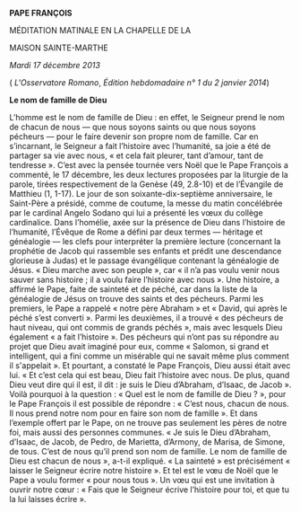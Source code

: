 **PAPE FRANÇOIS**

MÉDITATION MATINALE EN LA CHAPELLE DE LA

MAISON SAINTE-MARTHE

*Mardi 17 décembre 2013*

( *L'Osservatore Romano*, *Édition hebdomadaire n° 1 du 2 janvier 2014*)

**Le nom de famille de Dieu**

L’homme est le nom de famille de Dieu : en effet, le Seigneur prend le nom de chacun de nous — que nous soyons saints ou que nous soyons pécheurs — pour le faire devenir son propre nom de famille. Car en s’incarnant, le Seigneur a fait l’histoire avec l’humanité, sa joie a été de partager sa vie avec nous, « et cela fait pleurer, tant d’amour, tant de tendresse ». C’est avec la pensée tournée vers Noël que le Pape François a commenté, le 17 décembre, les deux lectures proposées par la liturgie de la parole, tirées respectivement de la Genèse (49, 2.8-10) et de l’Évangile de Matthieu (1, 1-17). Le jour de son soixante-dix-septième anniversaire, le Saint-Père a présidé, comme de coutume, la messe du matin concélébrée par le cardinal Angelo Sodano qui lui a présenté les vœux du collège cardinalice. Dans l’homélie, axée sur la présence de Dieu dans l’histoire de l’humanité, l’Évêque de Rome a défini par deux termes — héritage et généalogie — les clefs pour interpréter la première lecture (concernant la prophétie de Jacob qui rassemble ses enfants et prédit une descendance glorieuse à Judas) et le passage évangélique contenant la généalogie de Jésus. « Dieu marche avec son peuple », car « il n’a pas voulu venir nous sauver sans histoire ; il a voulu faire l’histoire avec nous ». Une histoire, a affirmé le Pape, faite de sainteté et de péché, car dans la liste de la généalogie de Jésus on trouve des saints et des pécheurs. Parmi les premiers, le Pape a rappelé « notre père Abraham » et « David, qui après le péché s’est converti ». Parmi les deuxièmes, il a trouvé « des pécheurs de haut niveau, qui ont commis de grands péchés », mais avec lesquels Dieu également « a fait l’histoire ». Des pécheurs qui n’ont pas su répondre au projet que Dieu avait imaginé pour eux, comme « Salomon, si grand et intelligent, qui a fini comme un misérable qui ne savait même plus comment il s'appelait ». Et pourtant, a constaté le Pape François, Dieu aussi était avec lui. « Et c’est cela qui est beau, Dieu fait l’histoire avec nous. De plus, quand Dieu veut dire qui il est, il dit : je suis le Dieu d’Abraham, d’Isaac, de Jacob ». Voilà pourquoi à la question : « Quel est le nom de famille de Dieu ? », pour le Pape François il est possible de répondre : « C’est nous, chacun de nous. Il nous prend notre nom pour en faire son nom de famille ». Et dans l’exemple offert par le Pape, on ne trouve pas seulement les pères de notre foi, mais aussi des personnes communes. « Je suis le Dieu d’Abraham, d’Isaac, de Jacob, de Pedro, de Marietta, d’Armony, de Marisa, de Simone, de tous. C’est de nous qu’il prend son nom de famille. Le nom de famille de Dieu est chacun de nous », a-t-il expliqué. « La sainteté » est précisément « laisser le Seigneur écrire notre histoire ». Et tel est le vœu de Noël que le Pape a voulu former « pour nous tous ». Un vœu qui est une invitation à ouvrir notre cœur : « Fais que le Seigneur écrive l’histoire pour toi, et que tu la lui laisses écrire ».